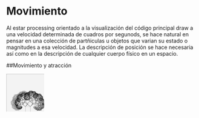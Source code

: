 # Movimiento

Al estar processing orientado a la visualización del código principal draw a una velocidad determinada de cuadros por segunods, se hace natural en pensar en una colección de partñiculas u objetos que varian su estado o magnitudes a esa velocidad.  La descripción de posición se hace necesaria así como en la descripción de cualquier cuerpo físico en un espacio.

##Movimiento y atracción

<img src="https://github.com/ProcessingTEC/Cuerpos/blob/master/P_S3_Obj1/0127.jpg" width="100">

